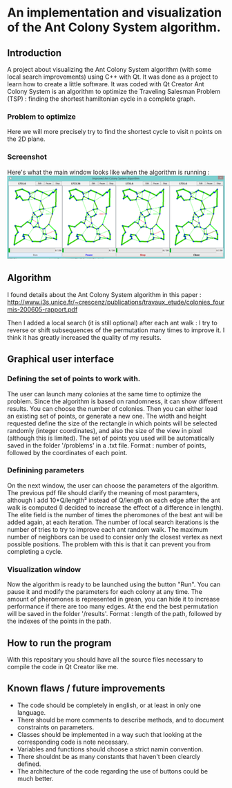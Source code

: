 # An implementation and visualization of the Ant Colony System algorithm.

## Introduction
A project about visualizing the Ant Colony System algorithm (with some local search improvements) using C++ with Qt. It was done as a project to learn how to create a little software. It was coded with Qt Creator
Ant Colony System is an algorithm to optimize the Traveling Salesman Problem (TSP) : finding the shortest hamiltonian cycle in a complete graph.

### Problem to optimize
Here we will more precisely try to find the shortest cycle to visit n points on the 2D plane.

### Screenshot
Here's what the main window looks like when the algorithm is running :
![image](https://raw.githubusercontent.com/Bleuje/antcolonysystem-tsp-qt/master/vwindow.png)

## Algorithm
I found details about the Ant Colony System algorithm in this paper :
http://www.i3s.unice.fr/~crescenz/publications/travaux_etude/colonies_fourmis-200605-rapport.pdf

Then I added a local search (it is still optional) after each ant walk : I try to reverse or shift subsequences of the permutation many times to improve it. I think it has greatly increased the quality of my results. 

## Graphical user interface
### Defining the set of points to work with.
The user can launch many colonies at the same time to optimize the problem. Since the algorithm is based on randomness, it can show different results.
You can choose the number of colonies.
Then you can either load an existing set of points, or generate a new one. The width and height requested define the size of the rectangle in which points will be selected randomly (integer coordinates), and also the size of the view in pixel (although this is limited).
The set of points you used will be automatically saved in the folder '/problems' in a .txt file.
Format : number of points, followed by the coordinates of each point.

### Definining parameters
On the next window, the user can choose the parameters of the algorithm. The previous pdf file should clarify the meaning of most paramters, although I add 10*Q/length² instead of Q/length on each edge after the ant walk is computed (I decided to increase the effect of a difference in length).
The elite field is the number of times the pheromones of the best ant will be added again, at each iteration.
The number of local search iterations is the number of tries to try to improve each ant random walk.
The maximum number of neighbors can be used to consier only the closest vertex as next possible positions. The problem with this is that it can prevent you from completing a cycle.

### Visualization window
Now the algorithm is ready to be launched using the button "Run". You can pause it and modify the parameters for each colony at any time. The amount of pheromones is represented in grean, you can hide it to increase performance if there are too many edges. At the end the best permutation will be saved in the folder '/results'.
Format : length of the path, followed by the indexes of the points in the path.

## How to run the program
With this repositary you should have all the source files necessary to compile the code in Qt Creator like me.

## Known flaws / future improvements
- The code should be completely in english, or at least in only one language.
- There should be more comments to describe methods, and to document constraints on parameters.
- Classes should be implemented in a way such that looking at the corresponding code is note necessary.
- Variables and functions should choose a strict namin convention.
- There shouldnt be as many constants that haven't been clearcly defined.
- The architecture of the code regarding the use of buttons could be much better.
